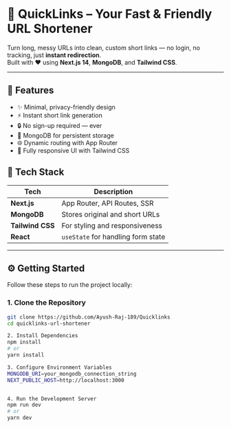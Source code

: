 # 🔗 QuickLinks – Your Fast & Friendly URL Shortener

Turn long, messy URLs into clean, custom short links — no login, no tracking, just **instant redirection**.  
Built with ❤️ using **Next.js 14**, **MongoDB**, and **Tailwind CSS**.

---

## 🚀 Features

- ✨ Minimal, privacy-friendly design  
- ⚡ Instant short link generation  
- 🔒 No sign-up required — ever  
- 📁 MongoDB for persistent storage  
- 🌐 Dynamic routing with App Router  
- 🎨 Fully responsive UI with Tailwind CSS


## 🧩 Tech Stack

| Tech        | Description                          |
|-------------|--------------------------------------|
| **Next.js**     | App Router, API Routes, SSR         |
| **MongoDB**     | Stores original and short URLs       |
| **Tailwind CSS**| For styling and responsiveness       |
| **React**       | `useState` for handling form state   |

---

## ⚙️ Getting Started

Follow these steps to run the project locally:

### 1. Clone the Repository

```bash
git clone https://github.com/Ayush-Raj-189/Quicklinks
cd quicklinks-url-shortener

2. Install Dependencies
npm install
# or
yarn install

3. Configure Environment Variables
MONGODB_URI=your_mongodb_connection_string
NEXT_PUBLIC_HOST=http://localhost:3000


4. Run the Development Server
npm run dev
# or
yarn dev
